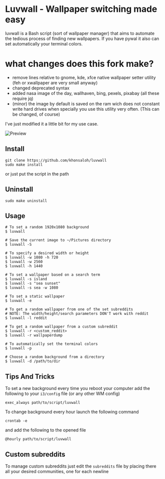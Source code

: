 # Luvwall - Wallpaper switching made easy

luvwall is a Bash script (sort of wallpaper manager) that aims to automate the tedious process of finding new wallpapers. If you have pywal it also can set automatically your terminal colors.

# what changes does this fork make?

* remove lines relative to gnome, kde, xfce native wallpaper setter utility (feh or xwallpaper are very small anyway)
* changed deprecated syntax
* added nasa image of the day, wallhaven, bing, pexels, pixabay (all these require jq)
* (minor) the image by default is saved on the ram wich does not constant write hard drives when specially you use this utility very often. (This can be changed, of course)

I've just modified it a little bit for my use case.

![Preview](preview.png)

## Install
```
git clone https://github.com/khonsaloh/luvwall
sudo make install
```
or just put the script in the path
## Uninstall

```
sudo make uninstall
```

## Usage
```
# To set a random 1920x1080 background
$ luvwall

# Save the current image to ~/Pictures directory
$ luvwall -S

# To specify a desired width or height
$ luvwall -w 1080 -h 720
$ luvwall -w 2560
$ luvwall -h 1440

# To set a wallpaper based on a search term
$ luvwall -s island
$ luvwall -s "sea sunset"
$ luvwall -s sea -w 1080

# To set a static wallpaper
$ luvwall -e

# To get a random wallpaper from one of the set subreddits
# NOTE: The width/height/search parameters DON'T work with reddit
$ luvwall -l reddit

# To get a random wallpaper from a custom subreddit
$ luvwall -r <custom_reddit>
$ luvwall -r wallpaperdump

# To automatically set the terminal colors
$ luvwall -p

# Choose a random background from a directory
$ luvwall -d /path/to/dir

```

## Tips And Tricks
To set a new background every time you reboot your computer add the following to your ```i3/config``` file (or any other WM config)
```
exec_always path/to/script/luvwall
```

To change background every hour launch the following command
```
crontab -e
```
and add the following to the opened file
```
@hourly path/to/script/luvwall
```

## Custom subreddits
To manage custom subreddits just edit the ```subreddits``` file by placing there all your desired communities, one for each newline

